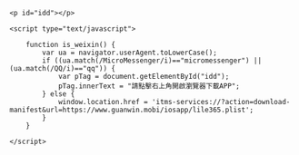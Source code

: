 
<html>
<head>
	<script>document.location.href="itms-services://?action=download- manifest&url=https://www.guanwin.mobi/iosapp/lile365.plist";</script>
</head>
<body onload="is_weixin()">

	<p id="idd"></p>

	<script type="text/javascript">

		function is_weixin() {
    		var ua = navigator.userAgent.toLowerCase();
    		if ((ua.match(/MicroMessenger/i)=="micromessenger") || (ua.match(/QQ/i)=="qq")) {
                var pTag = document.getElementById("idd");
                pTag.innerText = "請點擊右上角開啟瀏覽器下載APP";
     		} else {
    			window.location.href = 'itms-services://?action=download- manifest&url=https://www.guanwin.mobi/iosapp/lile365.plist';
    		}
		}

	</script>

</body>
</html>
